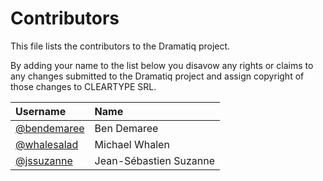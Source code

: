 # Contributors

This file lists the contributors to the Dramatiq project.

By adding your name to the list below you disavow any rights or claims
to any changes submitted to the Dramatiq project and assign copyright
of those changes to CLEARTYPE SRL.

| Username | Name |
| :------- | :--- |
| [@bendemaree](https://github.com/bendemaree) | Ben Demaree |
| [@whalesalad](https://github.com/whalesalad) | Michael Whalen |
| [@jssuzanne](https://github.com/jssuzanne) | Jean-Sébastien Suzanne |
